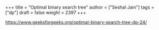 +++
title = "Optimal binary search tree"
author = ["Seshal Jain"]
tags = ["dp"]
draft = false
weight = 2397
+++

<https://www.geeksforgeeks.org/optimal-binary-search-tree-dp-24/>
